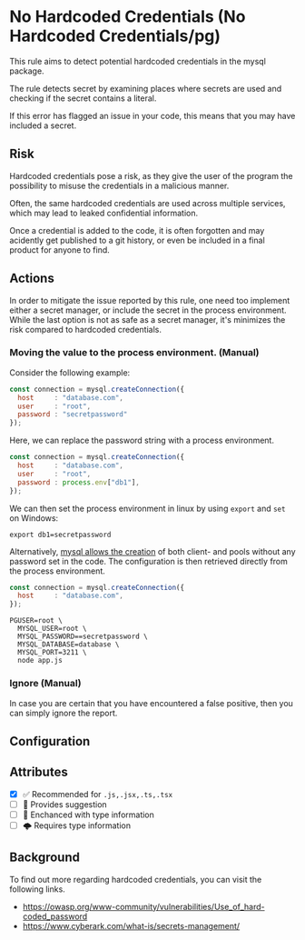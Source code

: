 # No Hardcoded Credentials (No Hardcoded Credentials/pg)

This rule aims to detect potential hardcoded credentials in the mysql package.

The rule detects secret by examining places where secrets are used and checking if the secret contains a literal.

If this error has flagged an issue in your code, this means that you may have included a secret.

## Risk

Hardcoded credentials pose a risk, as they give the user of the program the possibility to misuse the credentials in a malicious manner.

Often, the same hardcoded credentials are used across multiple services, which may lead to leaked confidential information.

Once a credential is added to the code, it is often forgotten and may acidently get published to a git history, or even be included in a final product for anyone to find.

## Actions

In order to mitigate the issue reported by this rule, one need too implement either a secret manager, or include the secret in the process environment. While the last option is not as safe as a secret manager, it's minimizes the risk compared to hardcoded credentials.

### Moving the value to the process environment. (Manual)

Consider the following example:

```js
const connection = mysql.createConnection({
  host     : "database.com",
  user     : "root",
  password : "secretpassword"
});
```

Here, we can replace the password string with a process environment.

```js
const connection = mysql.createConnection({
  host     : "database.com",
  user     : "root",
  password : process.env["db1"],
});
```

We can then set the process environment in linux by using `export` and `set` on Windows:

```shell
export db1=secretpassword
```

Alternatively, [mysql allows the creation](https://www.npmjs.com/package/mysql#running-tests) of both client- and pools without any password set in the code. The configuration is then retrieved directly from the process environment.

```js
const connection = mysql.createConnection({
  host     : "database.com",
});
```

```shell
PGUSER=root \
  MYSQL_USER=root \
  MYSQL_PASSWORD==secretpassword \
  MYSQL_DATABASE=database \
  MYSQL_PORT=3211 \
  node app.js
```

### Ignore (Manual)

In case you are certain that you have encountered a false positive, then you can simply ignore the report.

## Configuration

## Attributes

- [X] ✅ Recommended for ```.js,.jsx,.ts,.tsx```
- [ ] 🔧 Provides suggestion
- [ ] 💭 Enchanced with type information
- [ ] 🌩 Requires type information

## Background

To find out more regarding hardcoded credentials, you can visit the following links.

- <https://owasp.org/www-community/vulnerabilities/Use_of_hard-coded_password>
- <https://www.cyberark.com/what-is/secrets-management/>
